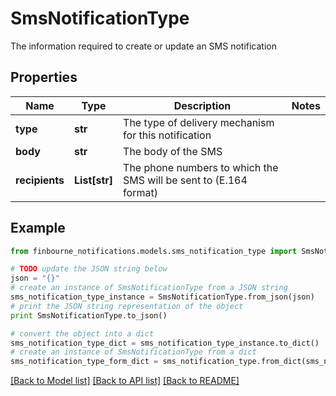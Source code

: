 # SmsNotificationType

The information required to create or update an SMS notification

## Properties
Name | Type | Description | Notes
------------ | ------------- | ------------- | -------------
**type** | **str** | The type of delivery mechanism for this notification | 
**body** | **str** | The body of the SMS | 
**recipients** | **List[str]** | The phone numbers to which the SMS will be sent to (E.164 format) | 

## Example

```python
from finbourne_notifications.models.sms_notification_type import SmsNotificationType

# TODO update the JSON string below
json = "{}"
# create an instance of SmsNotificationType from a JSON string
sms_notification_type_instance = SmsNotificationType.from_json(json)
# print the JSON string representation of the object
print SmsNotificationType.to_json()

# convert the object into a dict
sms_notification_type_dict = sms_notification_type_instance.to_dict()
# create an instance of SmsNotificationType from a dict
sms_notification_type_form_dict = sms_notification_type.from_dict(sms_notification_type_dict)
```
[[Back to Model list]](../README.md#documentation-for-models) [[Back to API list]](../README.md#documentation-for-api-endpoints) [[Back to README]](../README.md)


